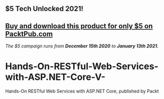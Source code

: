 ## $5 Tech Unlocked 2021!
[Buy and download this product for only $5 on PacktPub.com](https://www.packtpub.com/)
-----
*The $5 campaign         runs from __December 15th 2020__ to __January 13th 2021.__*

# Hands-On-RESTful-Web-Services-with-ASP.NET-Core-V-
Hands-On RESTful Web Services with ASP.NET Core, published by Packt
